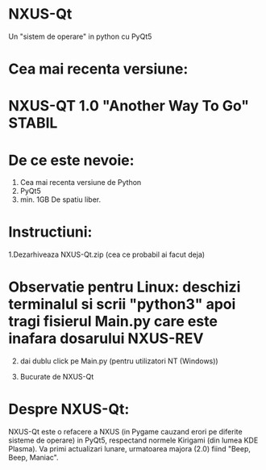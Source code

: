 # NXUS-Qt
Un "sistem de operare" in python cu PyQt5
# Cea mai recenta versiune:

# NXUS-QT 1.0 "Another Way To Go" STABIL

# De ce este nevoie:
1. Cea mai recenta versiune de Python
2. PyQt5
3. min. 1GB De spatiu liber.
   
# Instructiuni:
1.Dezarhiveaza NXUS-Qt.zip (cea ce probabil ai facut deja)

# Observatie pentru Linux: deschizi terminalul si scrii "python3" apoi tragi fisierul Main.py care este inafara dosarului NXUS-REV

2. dai dublu click pe Main.py (pentru utilizatori NT (Windows))

3. Bucurate de NXUS-Qt

# Despre NXUS-Qt:
NXUS-Qt este o refacere a NXUS (in Pygame cauzand erori pe diferite sisteme de operare) in PyQt5, respectand normele Kirigami (din lumea KDE Plasma). Va primi actualizari lunare, urmatoarea majora (2.0) fiind "Beep, Beep, Maniac".

